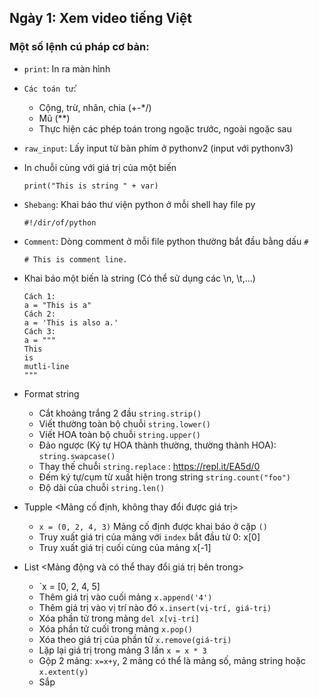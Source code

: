 ## Ngày 1: Xem video tiếng Việt

### Một số lệnh cú pháp cơ bản:

- `print`: In ra màn hình
- `Các toán tử`: 
    - Cộng, trừ, nhân, chia (+-*/)
    - Mũ (**)
    - Thực hiện các phép toán trong ngoặc trước, ngoài ngoặc sau
- `raw_input`: Lấy input từ bàn phím ở pythonv2 (input với pythonv3)
- In chuỗi cùng với giá trị của một biến
    
    ```
    print("This is string " + var)   
    ```
- `Shebang`: Khai báo thư viện python ở mỗi shell hay file py
    
    ```
    #!/dir/of/python
    ```
- `Comment`: Dòng comment ở mỗi file python thường bắt đầu bằng dấu `#`

    ```
    # This is comment line.
    ```
- Khai báo một biến là string (Có thể sử dụng các \n, \t,...)

    ```
    Cách 1:
    a = "This is a"
    Cách 2:
    a = 'This is also a.'
    Cách 3:
    a = """
    This
    is 
    mutli-line
    """
    ```
- Format string
    - Cắt khoảng trắng 2 đầu `string.strip()`
    - Viết thường toàn bộ chuỗi `string.lower()`
    - Viết HOA toàn bộ chuỗi `string.upper()`
    - Đảo ngược (Ký tự HOA thành thường, thường thành HOA): `string.swapcase()`
    - Thay thế chuỗi `string.replace` : https://repl.it/EA5d/0
    - Đếm ký  tự/cụm từ xuất hiện trong string `string.count("foo")`
    - Độ dài của chuỗi `string.len()`
    
- Tupple <Mảng cố định, không thay đổi được giá trị>
    - `x = (0, 2, 4, 3)` Mảng cố định được khai báo ở cặp `()`
    - Truy xuất giá trị của mảng với `index` bắt đầu từ 0: x[0]
    - Truy xuất giá trị cuối cùng của mảng x[-1]

- List <Mảng động và có thể thay đổi giá trị bên trong>
    - `x = [0, 2, 4, 5]
    - Thêm giá trị vào cuối mảng `x.append('4')`
    - Thêm giá trị vào vị trí nào đó `x.insert(vị-trí, giá-trị)`
    - Xóa phần tử trong mảng `del x[vị-trí]`
    - Xóa phần tử cuối trong mảng `x.pop()`
    - Xóa theo giá trị của phần tử `x.remove(giá-trị)`
    - Lặp lại giá trị trong mảng 3 lần `x = x * 3`
    - Gộp 2 mảng: `x=x+y`, 2 mảng có thể là mảng số, mảng string hoặc `x.extent(y)`
    - Sắp 